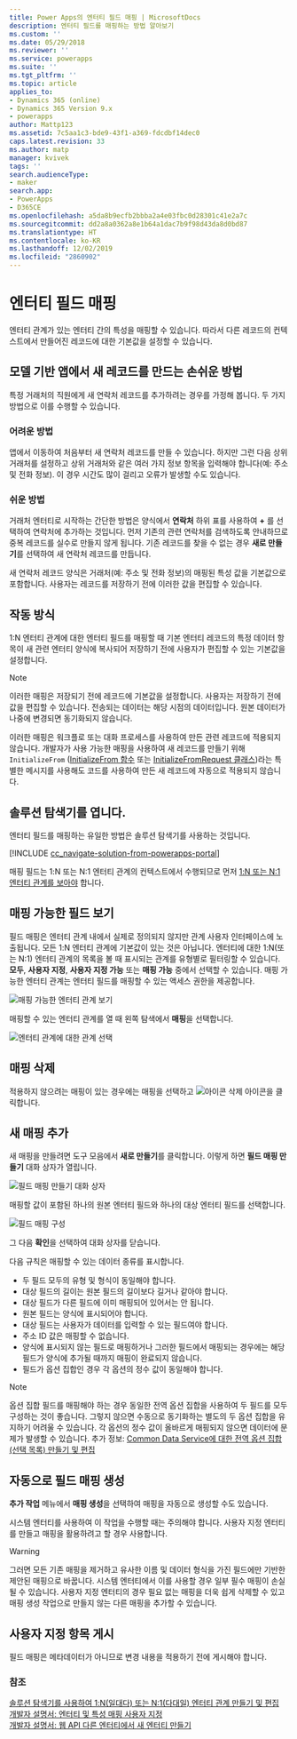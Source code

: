 ```yaml
---
title: Power Apps의 엔터티 필드 매핑 | MicrosoftDocs
description: 엔터티 필드를 매핑하는 방법 알아보기
ms.custom: ''
ms.date: 05/29/2018
ms.reviewer: ''
ms.service: powerapps
ms.suite: ''
ms.tgt_pltfrm: ''
ms.topic: article
applies_to:
- Dynamics 365 (online)
- Dynamics 365 Version 9.x
- powerapps
author: Mattp123
ms.assetid: 7c5aa1c3-bde9-43f1-a369-fdcdbf14dec0
caps.latest.revision: 33
ms.author: matp
manager: kvivek
tags: ''
search.audienceType:
- maker
search.app:
- PowerApps
- D365CE
ms.openlocfilehash: a5da8b9ecfb2bbba2a4e03fbc0d28301c41e2a7c
ms.sourcegitcommit: dd2a8a0362a8e1b64a1dac7b9f98d43da8d0bd87
ms.translationtype: HT
ms.contentlocale: ko-KR
ms.lasthandoff: 12/02/2019
ms.locfileid: "2860902"
---
```

# <a name="map-entity-fields"></a>엔터티 필드 매핑
 
엔터티 관계가 있는 엔터티 간의 특성을 매핑할 수 있습니다. 따라서 다른 레코드의 컨텍스트에서 만들어진 레코드에 대한 기본값을 설정할 수 있습니다. 

## <a name="easier-way-to-create-new-records-in-model-driven-apps"></a>모델 기반 앱에서 새 레코드를 만드는 손쉬운 방법

특정 거래처의 직원에게 새 연락처 레코드를 추가하려는 경우를 가정해 봅니다. 두 가지 방법으로 이를 수행할 수 있습니다.  
  
### <a name="the-hard-way"></a>어려운 방법

앱에서 이동하여 처음부터 새 연락처 레코드를 만들 수 있습니다. 하지만 그런 다음 상위 거래처를 설정하고 상위 거래처와 같은 여러 가지 정보 항목을 입력해야 합니다(예: 주소 및 전화 정보). 이 경우 시간도 많이 걸리고 오류가 발생할 수도 있습니다.  
  
### <a name="the-easier-way"></a>쉬운 방법

거래처 엔터티로 시작하는 간단한 방법은 양식에서 **연락처** 하위 표를 사용하여 **+** 를 선택하여 연락처에 추가하는 것입니다. 먼저 기존의 관련 연락처를 검색하도록 안내하므로 중복 레코드를 실수로 만들지 않게 됩니다. 기존 레코드를 찾을 수 없는 경우 **새로 만들기**를 선택하여 새 연락처 레코드를 만듭니다. 

새 연락처 레코드 양식은 거래처(예: 주소 및 전화 정보)의 매핑된 특성 값을 기본값으로 포함합니다. 사용자는 레코드를 저장하기 전에 이러한 값을 편집할 수 있습니다.

## <a name="how-this-works"></a>작동 방식

1:N 엔터티 관계에 대한 엔터티 필드를 매핑할 때 기본 엔터티 레코드의 특정 데이터 항목이 새 관련 엔터티 양식에 복사되어 저장하기 전에 사용자가 편집할 수 있는 기본값을 설정합니다.
 
  
> [!NOTE]
> 이러한 매핑은 저장되기 전에 레코드에 기본값을 설정합니다. 사용자는 저장하기 전에 값을 편집할 수 있습니다. 전송되는 데이터는 해당 시점의 데이터입니다. 원본 데이터가 나중에 변경되면 동기화되지 않습니다.
>   
> 이러한 매핑은 워크플로 또는 대화 프로세스를 사용하여 만든 관련 레코드에 적용되지 않습니다. 개발자가 사용 가능한 매핑을 사용하여 새 레코드를 만들기 위해 `InitializeFrom` ([InitializeFrom 함수](/dynamics365/customer-engagement/web-api/initializefrom?view=dynamics-ce-odata-9) 또는 [InitializeFromRequest 클래스](/dotnet/api/microsoft.crm.sdk.messages.initializefromrequest?view=dynamics-general-ce-9))라는 특별한 메시지를 사용해도 코드를 사용하여 만든 새 레코드에 자동으로 적용되지 않습니다.  

## <a name="open-solution-explorer"></a>솔루션 탐색기를 엽니다.

엔터티 필드를 매핑하는 유일한 방법은 솔루션 탐색기를 사용하는 것입니다.

[!INCLUDE [cc_navigate-solution-from-powerapps-portal](../../includes/cc_navigate-solution-from-powerapps-portal.md)]
  
매핑 필드는 1:N 또는 N:1 엔터티 관계의 컨텍스트에서 수행되므로 먼저 [1:N 또는 N:1 엔터티 관계를 보아야](create-edit-1n-relationships-solution-explorer.md#view-entity-relationships) 합니다.

## <a name="view-mappable-fields"></a>매핑 가능한 필드 보기

필드 매핑은 엔터티 관계 내에서 실제로 정의되지 않지만 관계 사용자 인터페이스에 노출됩니다. 모든 1:N 엔터티 관계에 기본값이 있는 것은 아닙니다. 엔터티에 대한 1:N(또는 N:1) 엔터티 관계의 목록을 볼 때 표시되는 관계를 유형별로 필터링할 수 있습니다. **모두**, **사용자 지정**, **사용자 지정 가능** 또는 **매핑 가능** 중에서 선택할 수 있습니다. 매핑 가능한 엔터티 관계는 엔터티 필드를 매핑할 수 있는 액세스 권한을 제공합니다. 

![매핑 가능한 엔터티 관계 보기](media/mappable-entity-relationships.png) 

매핑할 수 있는 엔터티 관계를 열 때 왼쪽 탐색에서 **매핑**을 선택합니다.

![엔터티 관계에 대한 관계 선택](media/map-entity-fields-ui-solution-explorer.png)

## <a name="delete-mappings"></a>매핑 삭제

적용하지 않으려는 매핑이 있는 경우에는 매핑을 선택하고 ![아이콘 삭제](media/delete.gif) 아이콘을 클릭합니다.

## <a name="add-new-mappings"></a>새 매핑 추가

새 매핑을 만들려면 도구 모음에서 **새로 만들기**를 클릭합니다. 이렇게 하면 **필드 매핑 만들기** 대화 상자가 열립니다.

![필드 매핑 만들기 대화 상자](media/create-field-mapping-dialog.png)

매핑할 값이 포함된 하나의 원본 엔터티 필드와 하나의 대상 엔터티 필드를 선택합니다. 

![필드 매핑 구성](media/configure-field-mapping.png)

그 다음 **확인**을 선택하여 대화 상자를 닫습니다.

다음 규칙은 매핑할 수 있는 데이터 종류를 표시합니다.  
  
- 두 필드 모두의 유형 및 형식이 동일해야 합니다.  
- 대상 필드의 길이는 원본 필드의 길이보다 길거나 같아야 합니다.  
- 대상 필드가 다른 필드에 이미 매핑되어 있어서는 안 됩니다.  
- 원본 필드는 양식에 표시되어야 합니다.  
- 대상 필드는 사용자가 데이터를 입력할 수 있는 필드여야 합니다.  
- 주소 ID 값은 매핑할 수 없습니다.
- 양식에 표시되지 않는 필드로 매핑하거나 그러한 필드에서 매핑되는 경우에는 해당 필드가 양식에 추가될 때까지 매핑이 완료되지 않습니다.
- 필드가 옵션 집합인 경우 각 옵션의 정수 값이 동일해야 합니다.  
  
> [!NOTE]
>  옵션 집합 필드를 매핑해야 하는 경우 동일한 전역 옵션 집합을 사용하여 두 필드를 모두 구성하는 것이 좋습니다. 그렇지 않으면 수동으로 동기화하는 별도의 두 옵션 집합을 유지하기 어려울 수 있습니다. 각 옵션의 정수 값이 올바르게 매핑되지 않으면 데이터에 문제가 발생할 수 있습니다. 추가 정보: [Common Data Service에 대한 전역 옵션 집합(선택 목록) 만들기 및 편집](create-edit-global-option-sets.md)  
  
## <a name="automatically-generate-field-mappings"></a>자동으로 필드 매핑 생성  

**추가 작업** 메뉴에서 **매핑 생성**을 선택하여 매핑을 자동으로 생성할 수도 있습니다.

시스템 엔터티를 사용하여 이 작업을 수행할 때는 주의해야 합니다. 사용자 지정 엔터티를 만들고 매핑을 활용하려고 할 경우 사용합니다. 

> [!WARNING]
> 그러면 모든 기존 매핑을 제거하고 유사한 이름 및 데이터 형식을 가진 필드에만 기반한 제안된 매핑으로 바꿉니다. 시스템 엔터티에서 이를 사용할 경우 일부 필수 매핑이 손실될 수 있습니다. 사용자 지정 엔터티의 경우 필요 없는 매핑을 더욱 쉽게 삭제할 수 있고 매핑 생성 작업으로 만들지 않는 다른 매핑을 추가할 수 있습니다.  


## <a name="publish-customizations"></a>사용자 지정 항목 게시 

필드 매핑은 메타데이터가 아니므로 변경 내용을 적용하기 전에 게시해야 합니다. 
<!-- TODO Need a general topic about publishing to link to in situations like this -->

### <a name="see-also"></a>참조
[솔루션 탐색기를 사용하여 1:N(일대다) 또는 N:1(다대일) 엔터티 관계 만들기 및 편집](create-edit-1n-relationships-solution-explorer.md)<br />
[개발자 설명서: 엔터티 및 특성 매핑 사용자 지정](/dynamics365/customer-engagement/developer/customize-entity-attribute-mappings)<br />
[개발자 설명서: 웹 API 다른 엔터티에서 새 엔터티 만들기](/dynamics365/customer-engagement/developer/webapi/create-entity-web-api#create-a-new-entity-from-another-entity)
